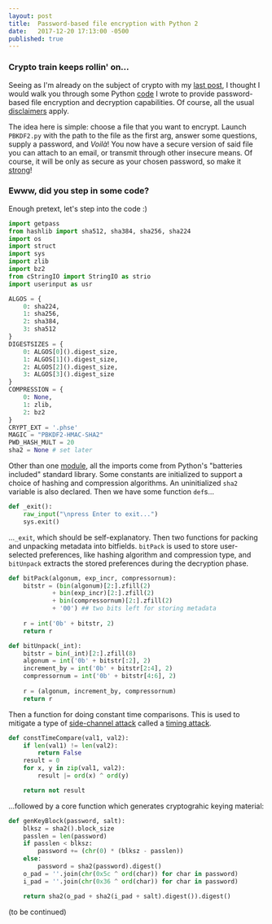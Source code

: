 ```yaml
---
layout: post
title:  Password-based file encryption with Python 2
date:   2017-12-20 17:13:00 -0500
published: true
---
```

### Crypto train keeps rollin' on...
Seeing as I'm already on the subject of crypto with my [last post](/2017/12/11/encryption-diffie-hellman-prime-numbers.html), I thought I would walk you through some Python [code](https://github.com/greenteadigital/pycrypto/blob/master/PBKDF2.py) I wrote to provide password-based file encryption and decryption capabilities. Of course, all the usual [disclaimers](https://github.com/greenteadigital/pycrypto/blob/master/README.md) apply.

The idea here is simple: choose a file that you want to encrypt. Launch `PBKDF2.py` with the path to the file as the first arg, answer some questions, supply a password, and _Voilà_! You now have a secure version of said file you can attach to an email, or transmit through other insecure means. Of course, it will be only as secure as your chosen password, so make it [strong](https://support.google.com/accounts/answer/32040?hl=en)!

### Ewww, did you step in some code?
Enough pretext, let's step into the code :)
````python
import getpass
from hashlib import sha512, sha384, sha256, sha224
import os
import struct
import sys
import zlib
import bz2
from cStringIO import StringIO as strio
import userinput as usr

ALGOS = {
	0: sha224,
	1: sha256,
	2: sha384,
	3: sha512
}
DIGESTSIZES = {
	0: ALGOS[0]().digest_size,
	1: ALGOS[1]().digest_size,
	2: ALGOS[2]().digest_size,
	3: ALGOS[3]().digest_size
}
COMPRESSION = {
	0: None,
	1: zlib,
	2: bz2
}
CRYPT_EXT = '.phse'
MAGIC = "PBKDF2-HMAC-SHA2"
PWD_HASH_MULT = 20
sha2 = None	# set later
````
Other than one [module](https://github.com/greenteadigital/pycrypto/blob/master/userinput.py), all the imports come from Python's "batteries included" standard library. Some constants are initialized to support a choice of hashing and compression algorithms. An uninitialized `sha2` variable is also declared. Then we have some function `def`s...
````python
def _exit():
	raw_input("\npress Enter to exit...")
	sys.exit()
````
...`_exit`, which should be self-explanatory. Then two functions for packing and unpacking metadata into bitfields. `bitPack` is used to store user-selected preferences, like hashing algorithm and compression type, and `bitUnpack` extracts the stored preferences during the decryption phase.
````python
def bitPack(algonum, exp_incr, compressornum):
	bitstr = (bin(algonum)[2:].zfill(2)
			+ bin(exp_incr)[2:].zfill(2)
			+ bin(compressornum)[2:].zfill(2)
			+ '00')	## two bits left for storing metadata
	
	r = int('0b' + bitstr, 2)
	return r

def bitUnpack(_int):
	bitstr = bin(_int)[2:].zfill(8)
	algonum = int('0b' + bitstr[:2], 2)
	increment_by = int('0b' + bitstr[2:4], 2)
	compressornum = int('0b' + bitstr[4:6], 2)
	
	r = (algonum, increment_by, compressornum)
	return r 
````
Then a function for doing constant time comparisons. This is used to mitigate a type of [side-channel attack](https://en.wikipedia.org/wiki/Side-channel_attack) called a [timing attack](https://en.wikipedia.org/wiki/Timing_attack).
````python
def constTimeCompare(val1, val2):
	if len(val1) != len(val2):
		return False
	result = 0
	for x, y in zip(val1, val2):
		result |= ord(x) ^ ord(y)

	return not result
````
...followed by a core function which generates cryptograhic keying material:
````python
def genKeyBlock(password, salt):
	blksz = sha2().block_size
	passlen = len(password)
	if passlen < blksz:
		password += (chr(0) * (blksz - passlen))
	else:
		password = sha2(password).digest()
	o_pad = ''.join(chr(0x5c ^ ord(char)) for char in password)
	i_pad = ''.join(chr(0x36 ^ ord(char)) for char in password)

	return sha2(o_pad + sha2(i_pad + salt).digest()).digest()
````



(to be continued)